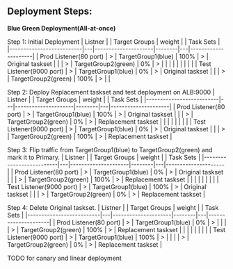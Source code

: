 ## Deployment Steps:

**Blue Green Deployment(All-at-once)**

Step 1:  Initial Deployment
| Listner                  |   | Target Groups       | weight |   | Task Sets           |
|--------------------------|---|---------------------|--------|---|---------------------|
| Prod Listener(80 port)   | > | TargetGroup1(blue)  | 100%   | > | Original taskset    |
|                          | > | TargetGroup2(green) | 0%     | > |                     |
|                          |   |                     |        |   |                     |
| Test Listener(9000 port) | > | TargetGroup1(blue)  | 0%     | > | Original taskset    |
|                          | > | TargetGroup2(green) | 100%   | > |                     |

Step 2:  Deploy Replacement taskset and test deployment on ALB:9000
| Listner                  |   | Target Groups       | weight |   | Task Sets           |
|--------------------------|---|---------------------|--------|---|---------------------|
| Prod Listener(80 port)   | > | TargetGroup1(blue)  | 100%   | > | Original taskset    |
|                          | > | TargetGroup2(green) | 0%     | > | Replacement taskset |
|                          |   |                     |        |   |                     |
| Test Listener(9000 port) | > | TargetGroup1(blue)  | 0%     | > | Original taskset    |
|                          | > | TargetGroup2(green) | 100%   | > | Replacement taskset |

Step 3:  Flip traffic from TargetGroup1(blue) to TargetGroup2(green) and mark it to Primary.
| Listner                  |   | Target Groups       | weight |   | Task Sets           |
|--------------------------|---|---------------------|--------|---|---------------------|
| Prod Listener(80 port)   | > | TargetGroup1(blue)  | 0%     | > | Original taskset    |
|                          | > | TargetGroup2(green) | 100%   | > | Replacement taskset |
|                          |   |                     |        |   |                     |
| Test Listener(9000 port) | > | TargetGroup1(blue)  | 100%   | > | Original taskset    |
|                          | > | TargetGroup2(green) | 0%     | > | Replacement taskset |

Step 4:  Delete Original taskset.
| Listner                  |   | Target Groups       | weight |   | Task Sets           |
|--------------------------|---|---------------------|--------|---|---------------------|
| Prod Listener(80 port)   | > | TargetGroup1(blue)  | 0%     | > |                     |
|                          | > | TargetGroup2(green) | 100%   | > | Replacement taskset |
|                          |   |                     |        |   |                     |
| Test Listener(9000 port) | > | TargetGroup1(blue)  | 100%   | > |                     |
|                          | > | TargetGroup2(green) | 0%     | > | Replacement taskset |

TODO for canary and linear deployment
